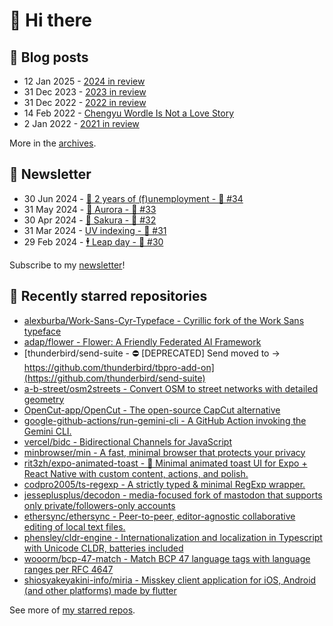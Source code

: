 # 👋 Hi there

## 📝 Blog posts

<!-- feed start -->
- 12 Jan 2025 - [2024 in review](https://cheeaun.com/blog/2025/01/2024-in-review/)
- 31 Dec 2023 - [2023 in review](https://cheeaun.com/blog/2023/12/2023-in-review/)
- 31 Dec 2022 - [2022 in review](https://cheeaun.com/blog/2022/12/2022-in-review/)
- 14 Feb 2022 - [Chengyu Wordle Is Not a Love Story](https://cheeaun.com/blog/2022/02/chengyu-wordle-is-not-a-love-story/)
- 2 Jan 2022 - [2021 in review](https://cheeaun.com/blog/2022/01/2021-in-review/)
<!-- feed end -->

More in the [archives](https://cheeaun.com/blog/archives/).

## 📰 Newsletter

<!-- newsletter start -->
- 30 Jun 2024 - [🎂 2 years of (f)unemployment - 🥫 #34](https://cheeaun.substack.com/p/2-years-of-funemployment-34)
- 31 May 2024 - [🌌 Aurora - 🥫 #33](https://cheeaun.substack.com/p/aurora-33)
- 30 Apr 2024 - [🌸 Sakura - 🥫 #32](https://cheeaun.substack.com/p/sakura-32)
- 31 Mar 2024 - [UV indexing - 🥫 #31](https://cheeaun.substack.com/p/uv-indexing-31)
- 29 Feb 2024 - [🕴️ Leap day - 🥫 #30](https://cheeaun.substack.com/p/leap-day-30)
<!-- newsletter end -->

Subscribe to my [newsletter](https://cheeaun.substack.com/)!

## 🌟 Recently starred repositories

<!-- starred repos start -->
- [alexburba/Work-Sans-Cyr-Typeface - Cyrillic fork of the Work Sans typeface](https://github.com/alexburba/Work-Sans-Cyr-Typeface)
- [adap/flower - Flower: A Friendly Federated AI Framework](https://github.com/adap/flower)
- [thunderbird/send-suite - ⛔️ [DEPRECATED] Send moved to -> https://github.com/thunderbird/tbpro-add-on](https://github.com/thunderbird/send-suite)
- [a-b-street/osm2streets - Convert OSM to street networks with detailed geometry](https://github.com/a-b-street/osm2streets)
- [OpenCut-app/OpenCut - The open-source CapCut alternative](https://github.com/OpenCut-app/OpenCut)
- [google-github-actions/run-gemini-cli - A GitHub Action invoking the Gemini CLI.](https://github.com/google-github-actions/run-gemini-cli)
- [vercel/bidc - Bidirectional Channels for JavaScript](https://github.com/vercel/bidc)
- [minbrowser/min - A fast, minimal browser that protects your privacy](https://github.com/minbrowser/min)
- [rit3zh/expo-animated-toast -  🍞 Minimal animated toast UI for Expo + React Native with custom content, actions, and polish.](https://github.com/rit3zh/expo-animated-toast)
- [codpro2005/ts-regexp - A strictly typed & minimal RegExp wrapper.](https://github.com/codpro2005/ts-regexp)
- [jesseplusplus/decodon - media-focused fork of mastodon that supports only private/followers-only accounts](https://github.com/jesseplusplus/decodon)
- [ethersync/ethersync - Peer-to-peer, editor-agnostic collaborative editing of local text files.](https://github.com/ethersync/ethersync)
- [phensley/cldr-engine - Internationalization and localization in Typescript with Unicode CLDR, batteries included](https://github.com/phensley/cldr-engine)
- [wooorm/bcp-47-match - Match BCP 47 language tags with language ranges per RFC 4647](https://github.com/wooorm/bcp-47-match)
- [shiosyakeyakini-info/miria - Misskey client application for iOS, Android (and other platforms) made by flutter](https://github.com/shiosyakeyakini-info/miria)
<!-- starred repos end -->

See more of [my starred repos](https://github.com/stars/cheeaun/).

